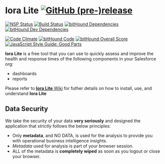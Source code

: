 # Iora Lite [![GitHub (pre-)release](https://img.shields.io/github/release/forcedotcom/ioralite/all.svg?style=plastic)]()  

<!--Old image tags to represent the releases, in case we need them. Switched to dynamic release tags -->

<!--<a href="https://github.com/forcedotcom/IoraLite/wiki"><img src="../../wiki/docs/images/main/iora-logo-final.png" align="right" ></a> <img src="../../wiki/docs/images/main/pre-release-logo.png"></a>  <img src="../../wiki/docs/images/main/beta-release-logo.png"></a> -->

<!--Comment the download count and release tags until the project enters  mainstream. Use the above pre-release-logos till then -->

<!--[![Github All Releases](https://img.shields.io/github/downloads/forcedotcom/IoraLite/total.svg)]() [![GitHub release](https://img.shields.io/github/release/salesforce/IoraLite.svg)]()-->

[![NSP Status](https://nodesecurity.io/orgs/ioralite/projects/fed6d1cb-5276-4d65-b8c5-dd98103438be/badge)](https://nodesecurity.io/orgs/ioralite/projects/fed6d1cb-5276-4d65-b8c5-dd98103438be) [![Build Status](https://travis-ci.org/forcedotcom/IoraLite.svg?branch=master)](https://travis-ci.org/forcedotcom/IoraLite) [![bitHound Dependencies](https://www.bithound.io/github/forcedotcom/IoraLite/badges/dependencies.svg)](https://www.bithound.io/github/forcedotcom/IoraLite/master/dependencies/npm) [![bitHound Dev Dependencies](https://www.bithound.io/github/forcedotcom/IoraLite/badges/devDependencies.svg)](https://www.bithound.io/github/forcedotcom/IoraLite/master/dependencies/npm)  
 

[![Code Climate](https://lima.codeclimate.com/github/forcedotcom/IoraLite/badges/gpa.svg)](https://lima.codeclimate.com/github/forcedotcom/IoraLite) [![bitHound Code](https://www.bithound.io/github/forcedotcom/IoraLite/badges/code.svg)](https://www.bithound.io/github/forcedotcom/IoraLite)  [![bitHound Overall Score](https://www.bithound.io/github/forcedotcom/IoraLite/badges/score.svg)](https://www.bithound.io/github/forcedotcom/IoraLite) [![JavaScript Style Guide: Good Parts](https://img.shields.io/badge/code%20style-goodparts-brightgreen.svg?style=flat)](https://github.com/forcedotcom/IoraLite "JavaScript The Good Parts")                                     

**Iora Lite** is a free tool that you can use to quickly assess and improve the health and response times of the following components in your Salesforce org:

* dashboards
* reports

Please refer to [**Iora Lite** Wiki](https://github.com/forcedotcom/IoraLite/wiki) for futher details on how to install, use, and understand **Iora Lite**

## Data Security
We take the security of your data **very seriously** and designed the application that *strictly* follows the below principles:

* Only **metadata**, and NO DATA, is used for the analysis to provide you with operational business intelligence insights.
* *Metadata* used for analysis is part of your browser session.
* ALL of the metadata is **completely wiped** as soon as you logout or close your browser.
